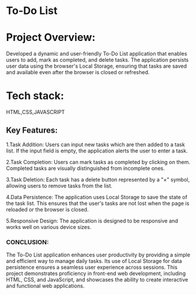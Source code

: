 # To-Do List
<H1>Project Overview:</H1>

Developed a dynamic and user-friendly To-Do List application that enables users to add, mark as completed, and delete tasks.
The application persists user data using the browser's Local Storage, ensuring that tasks are saved and available even after the browser is closed or refreshed.

<h1>Tech stack:</h1><p>HTML,CSS,JAVASCRIPT</p>

<H2>Key Features:</H2>

1.Task Addition: Users can input new tasks which are then added to a task list. If the input field is empty, the application alerts the user to enter a task.

2.Task Completion: Users can mark tasks as completed by clicking on them. Completed tasks are visually distinguished from incomplete ones.

3.Task Deletion: Each task has a delete button represented by a "×" symbol, allowing users to remove tasks from the list.

4.Data Persistence: The application uses Local Storage to save the state of the task list. This ensures that the user's tasks are not lost when the page is reloaded or the browser is closed.

5.Responsive Design: The application is designed to be responsive and works well on various device sizes.

<h3>CONCLUSION:</h3>
The To-Do List application enhances user productivity by providing a simple and efficient way to manage daily tasks. Its use of Local Storage for data persistence ensures a seamless user experience across sessions. This project demonstrates proficiency in front-end web development, including HTML, CSS, and JavaScript, and showcases the ability to create interactive and functional web applications.








